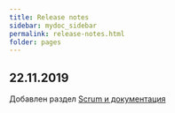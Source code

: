 ```yaml
---
title: Release notes
sidebar: mydoc_sidebar
permalink: release-notes.html
folder: pages
---
```


## 22.11.2019

Добавлен раздел [Scrum и документация](scrum-and-doc.html)

